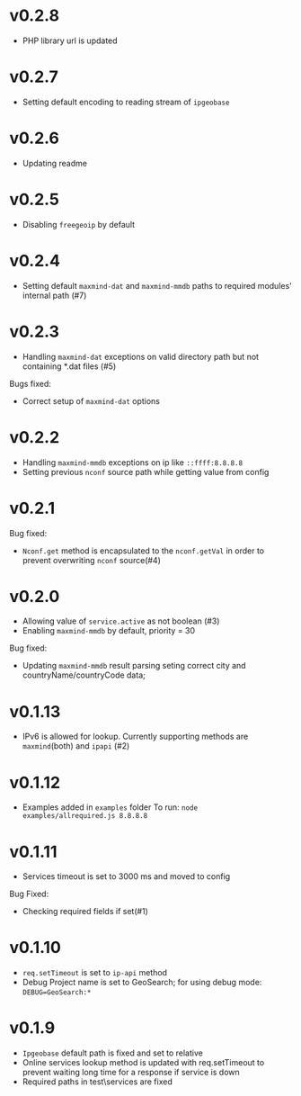# v0.2.8

 - PHP library url is updated


# v0.2.7

 - Setting default encoding to reading stream of `ipgeobase`

# v0.2.6

- Updating readme

# v0.2.5

- Disabling `freegeoip` by default


# v0.2.4

- Setting default `maxmind-dat` and `maxmind-mmdb` paths to required modules' internal path (#7)


# v0.2.3

- Handling `maxmind-dat` exceptions on valid directory path but not containing *.dat files (#5)

Bugs fixed:
- Correct setup of `maxmind-dat` options


# v0.2.2

- Handling `maxmind-mmdb`  exceptions on ip like `::ffff:8.8.8.8`
- Setting previous `nconf` source path while getting value from config


# v0.2.1

Bug fixed:
- `Nconf.get` method is encapsulated to the `nconf.getVal` in order to prevent overwriting `nconf` source(#4)


# v0.2.0

- Allowing value of `service.active` as not boolean (#3)
- Enabling `maxmind-mmdb` by default, priority = 30

Bug fixed:
- Updating `maxmind-mmdb` result parsing seting correct city and countryName/countryCode data;


# v0.1.13

- IPv6 is allowed for lookup. Currently supporting methods are `maxmind`(both) and `ipapi` (#2)


# v0.1.12

- Examples added in `examples` folder
  To run: `node examples/allrequired.js 8.8.8.8`


# v0.1.11

- Services timeout is set to 3000 ms and moved to config

Bug Fixed:
- Checking required fields if set(#1)


# v0.1.10

- `req.setTimeout` is set to `ip-api` method
- Debug Project name is set to GeoSearch; for using debug mode: `DEBUG=GeoSearch:*`


# v0.1.9

- `Ipgeobase` default path is fixed and set to relative
- Online services lookup method is updated with req.setTimeout to prevent waiting long time for a response if service is down
- Required paths in test\services are fixed
